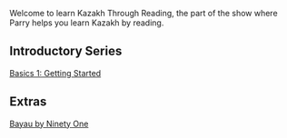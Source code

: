 Welcome to learn Kazakh Through Reading, the part of the show where Parry helps you learn Kazakh by reading. 

## Introductory Series

[Basics 1: Getting Started](/r/learns/kazakh/through-reading/basics_1)

## Extras

[Bayau by Ninety One](/r/learns/kazakh/through-reading/bayau)